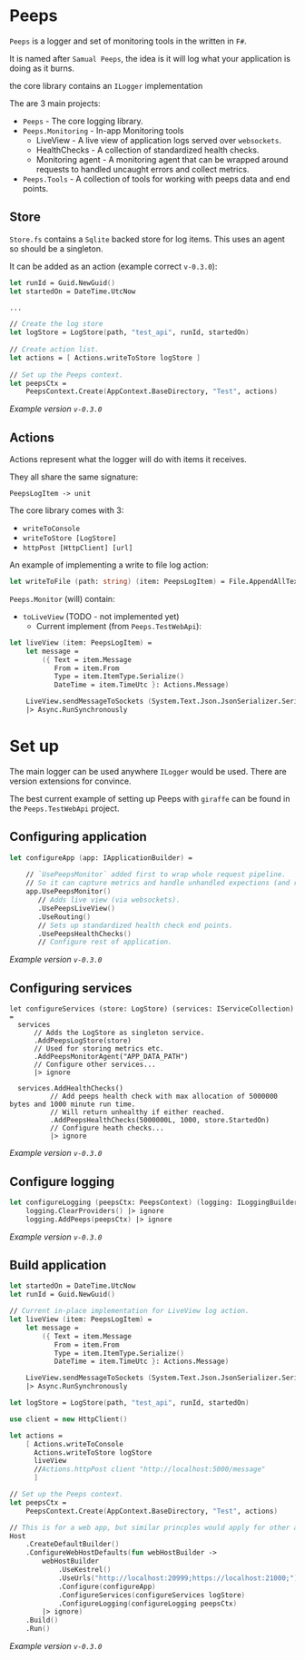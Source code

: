 # Peeps

`Peeps` is a logger and set of monitoring tools in the written in `F#`.

It is named after `Samual Peeps`, the idea is it will log what your application is doing as it burns.

the core library contains an `ILogger` implementation

The are 3 main projects:

* `Peeps` - The core logging library.
* `Peeps.Monitoring` - In-app Monitoring tools
  * LiveView - A live view of application logs served over `websockets`.
  * HealthChecks - A collection of standardized health checks.
  * Monitoring agent - A monitoring agent that can be wrapped around requests to handled uncaught errors and collect metrics.
* `Peeps.Tools` - A collection of tools for working with peeps data and end points. 

## Store

`Store.fs` contains a `Sqlite` backed store for log items.
This uses an agent so should be a singleton.

It can be added as an action (example correct  `v-0.3.0`):
```fsharp
let runId = Guid.NewGuid()
let startedOn = DateTime.UtcNow

...

// Create the log store
let logStore = LogStore(path, "test_api", runId, startedOn)
 
// Create action list.
let actions = [ Actions.writeToStore logStore ]
      
// Set up the Peeps context.
let peepsCtx =
    PeepsContext.Create(AppContext.BaseDirectory, "Test", actions)
```
*Example version `v-0.3.0`*

## Actions

Actions represent what the logger will do with items it receives.

They all share the same signature:

`PeepsLogItem -> unit`

The core library comes with 3:

* `writeToConsole`
* `writeToStore [LogStore]`
* `httpPost [HttpClient] [url]`

An example of implementing a write to file log action:

```fsharp
let writeToFile (path: string) (item: PeepsLogItem) = File.AppendAllText(path, $"{item}{Environment.NewLine}")
```

`Peeps.Monitor` (will) contain:

* `toLiveView` (TODO - not implemented yet)
  * Current implement (from `Peeps.TestWebApi`):
```fsharp
let liveView (item: PeepsLogItem) =
    let message =
        ({ Text = item.Message
           From = item.From
           Type = item.ItemType.Serialize()
           DateTime = item.TimeUtc }: Actions.Message)

    LiveView.sendMessageToSockets (System.Text.Json.JsonSerializer.Serialize message)
    |> Async.RunSynchronously
```

# Set up 

The main logger can be used anywhere `ILogger` would be used. There are version extensions for convince.

The best current example of setting up Peeps with `giraffe` can be found in the `Peeps.TestWebApi` project.

## Configuring application
```fsharp
let configureApp (app: IApplicationBuilder) =
    
    // `UsePeepsMonitor` added first to wrap whole request pipeline.
    // So it can capture metrics and handle unhandled expections (and report them).
    app.UsePeepsMonitor()
       // Adds live view (via websockets).
       .UsePeepsLiveView()
       .UseRouting()
       // Sets up standardized health check end points.
       .UsePeepsHealthChecks()
       // Configure rest of application.
```
*Example version `v-0.3.0`*

## Configuring services
```fhsarp
let configureServices (store: LogStore) (services: IServiceCollection) =
  services
      // Adds the LogStore as singleton service. 
      .AddPeepsLogStore(store)
      // Used for storing metrics etc.
      .AddPeepsMonitorAgent("APP_DATA_PATH")
      // Configure other services...
      |> ignore
  
  services.AddHealthChecks()
          // Add peeps health check with max allocation of 5000000 bytes and 1000 minute run time.
          // Will return unhealthy if either reached.
          .AddPeepsHealthChecks(5000000L, 1000, store.StartedOn)
          // Configure heath checks...
          |> ignore
```
*Example version `v-0.3.0`*

## Configure logging
```fsharp
let configureLogging (peepsCtx: PeepsContext) (logging: ILoggingBuilder) =
    logging.ClearProviders() |> ignore
    logging.AddPeeps(peepsCtx) |> ignore
```
*Example version `v-0.3.0`*

## Build application
```fsharp
let startedOn = DateTime.UtcNow
let runId = Guid.NewGuid()

// Current in-place implementation for LiveView log action.
let liveView (item: PeepsLogItem) =
    let message =
        ({ Text = item.Message
           From = item.From
           Type = item.ItemType.Serialize()
           DateTime = item.TimeUtc }: Actions.Message)

    LiveView.sendMessageToSockets (System.Text.Json.JsonSerializer.Serialize message)
    |> Async.RunSynchronously

let logStore = LogStore(path, "test_api", runId, startedOn)

use client = new HttpClient()

let actions =
    [ Actions.writeToConsole
      Actions.writeToStore logStore
      liveView
      //Actions.httpPost client "http://localhost:5000/message"
      ]

// Set up the Peeps context.
let peepsCtx =
    PeepsContext.Create(AppContext.BaseDirectory, "Test", actions)

// This is for a web app, but similar princples would apply for other app types.
Host
    .CreateDefaultBuilder()
    .ConfigureWebHostDefaults(fun webHostBuilder ->
        webHostBuilder
            .UseKestrel()
            .UseUrls("http://localhost:20999;https://localhost:21000;")
            .Configure(configureApp)
            .ConfigureServices(configureServices logStore)
            .ConfigureLogging(configureLogging peepsCtx)
        |> ignore)
    .Build()
    .Run()
```
*Example version `v-0.3.0`*